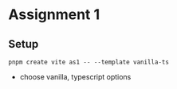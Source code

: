 # Assignment 1

## Setup

`pnpm create vite as1 -- --template vanilla-ts`

- choose vanilla, typescript options
